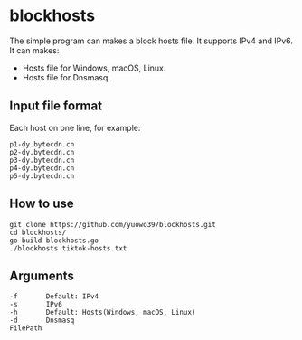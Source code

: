 # blockhosts
The simple program can makes a block hosts file.
It supports IPv4 and IPv6. It can makes:

* Hosts file for Windows, macOS, Linux.
* Hosts file for Dnsmasq.

## Input file format
Each host on one line, for example:

    p1-dy.bytecdn.cn
    p2-dy.bytecdn.cn
    p3-dy.bytecdn.cn
    p4-dy.bytecdn.cn
    p5-dy.bytecdn.cn

## How to use

    git clone https://github.com/yuowo39/blockhosts.git
    cd blockhosts/
    go build blockhosts.go
    ./blockhosts tiktok-hosts.txt

## Arguments

    -f       Default: IPv4
    -s       IPv6
    -h       Default: Hosts(Windows, macOS, Linux)
    -d       Dnsmasq
    FilePath
